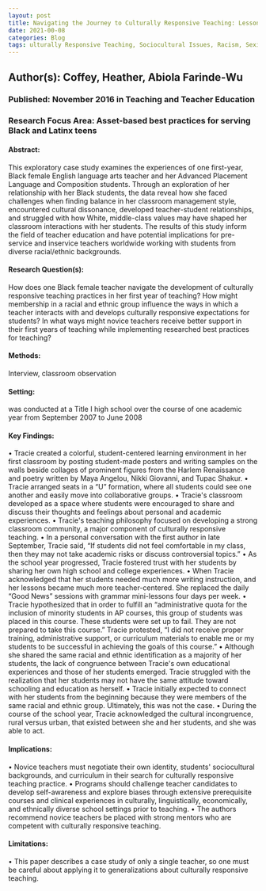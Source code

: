 ```yaml
---
layout: post
title: Navigating the Journey to Culturally Responsive Teaching: Lessons from the Success and Struggles of One First-Year, Black Female Teacher of Black Students in an Urban School
date: 2021-00-08
categories: Blog
tags: ulturally Responsive Teaching, Sociocultural Issues, Racism, Sexism, Ableism, Hetero-sexism, Anti-semitism, Testing, Learning Environment, Classroom Community
---
```


## Author(s): Coffey, Heather, Abiola Farinde-Wu

### Published: November 2016 in Teaching and Teacher Education

### Research Focus Area: Asset-based best practices for serving Black and Latinx teens

#### Abstract:
This exploratory case study examines the experiences of one first-year, Black female English language arts teacher and her Advanced Placement Language and Composition students. Through an exploration of her relationship with her Black students, the data reveal how she faced challenges when finding balance in her classroom management style, encountered cultural dissonance, developed teacher-student relationships, and struggled with how White, middle-class values may have shaped her classroom interactions with her students. The results of this study inform the field of teacher education and have potential implications for pre-service and inservice teachers worldwide working with students from diverse racial/ethnic backgrounds.


#### Research Question(s):
How does one Black female teacher navigate the development of culturally responsive teaching practices in her first year of teaching? How might membership in a racial and ethnic group influence the ways in which a teacher interacts with and develops culturally responsive expectations for students? In what ways might novice teachers receive better support in their first years of teaching  while implementing researched best practices for teaching?


#### Methods:
Interview, classroom observation


#### Setting:
was conducted at a Title I high school over the course of one academic year from September 2007 to June 2008


#### Key Findings:
• Tracie created a colorful, student-centered learning environment in her first classroom by posting student-made posters and writing samples on the walls beside collages of prominent figures from the Harlem Renaissance and poetry written by Maya Angelou, Nikki Giovanni, and Tupac Shakur.  • Tracie arranged seats in a “U” formation, where all students could see one another and easily move into collaborative groups.  • Tracie's classroom developed as a space where students were encouraged to share and discuss their thoughts and feelings about personal and academic experiences. • Tracie's teaching philosophy focused on developing a strong classroom community, a major component of culturally responsive teaching. • In a personal conversation with the first author in late September, Tracie said, “If students did not feel comfortable in my class, then they may not take academic risks or discuss controversial topics.” • As the school year progressed, Tracie fostered trust with her students by sharing her own high school and college experiences. • When Tracie acknowledged that her students needed much more writing instruction, and her lessons became much more teacher-centered. She replaced the daily “Good News” sessions with grammar mini-lessons four days per week. • Tracie hypothesized that in order to fulfill an “administrative quota for the inclusion of minority students in AP courses, this group of students was placed in this course. These students were set up to fail. They are not prepared to take this course.” Tracie protested, “I did not receive proper training, administrative support, or curriculum materials to enable me or my students to be successful in achieving the goals of this course.” • Although she shared the same racial and ethnic identification as a majority of her students, the lack of congruence between Tracie's own educational experiences and those of her students emerged. Tracie struggled with the realization that her students may not have the same attitude toward schooling and education as herself. • Tracie initially expected to connect with her students from the beginning because they were members of the same racial and ethnic group. Ultimately, this was not the case. • During the course of the school year, Tracie acknowledged the cultural incongruence, rural versus urban, that existed between she and her students, and she was able to act. 


#### Implications:
• Novice teachers must negotiate their own identity, students' sociocultural backgrounds, and curriculum in their search for culturally responsive teaching practice. • Programs should challenge teacher candidates to develop self-awareness and explore biases through extensive prerequisite courses and clinical experiences in culturally, linguistically, economically, and ethnically diverse school settings prior to teaching. • The authors recommend novice teachers be placed with strong mentors who are competent with culturally responsive teaching. 


#### Limitations:
• This paper describes a case study of only a single teacher, so one must be careful about applying it to generalizations about culturally responsive teaching.


